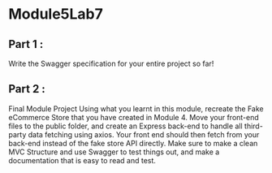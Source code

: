 # Module5Lab7
## Part 1 : 
Write the Swagger specification for your entire project so far!

## Part 2 : 
Final Module Project
Using what you learnt in this module, recreate the Fake eCommerce Store that you have
created in Module 4. Move your front-end files to the public folder, and create an Express
back-end to handle all third-party data fetching using axios. Your front end should then
fetch from your back-end instead of the fake store API directly.
Make sure to make a clean MVC Structure and use Swagger to test things out, and make a
documentation that is easy to read and test.
